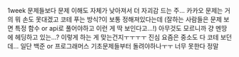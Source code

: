 1week 문제들보다 문제 이해도 자체가 낮아져서 더 자괴감 드는 주...
카카오 문제는 거의 뭐 손도 못대겠고
코테 푸는 방식?이 보통 정해져있다는데 (잘하는 사람들은 문제 보면 특정 함수 or api로 풀어야하고 이런 게 딱 보인다고...!)
아무것도 모르니까 걍 멘땅에 헤딩하고 있는...?
이렇게 하는 게 맞는건지ㅜㅜㅜㅜ
진심 요즘은 중소도 다 코테 보던데...
일단 백준 or 프로그래머스 기초문제들부터 돌려야하나ㅜㅜ 너무 못한다 정말